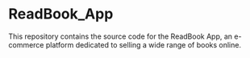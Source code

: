 # ReadBook_App
This repository contains the source code for the ReadBook App, an e-commerce platform dedicated to selling a wide range of books online.
